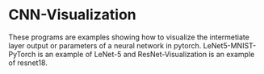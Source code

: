 # CNN-Visualization

These programs are examples showing how to visualize the intermetiate layer output or parameters of a neural network in pytorch. LeNet5-MNIST-PyTorch is an example of LeNet-5 and ResNet-Visualization is an example of resnet18.
